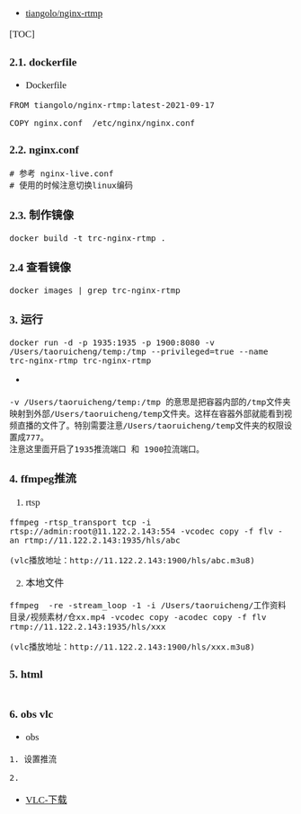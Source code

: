 <span  style="font-family: Simsun,serif; font-size: 17px; ">

- [tiangolo/nginx-rtmp](https://hub.docker.com/r/tiangolo/nginx-rtmp)

[TOC]

### 2.1. dockerfile

- Dockerfile
~~~
FROM tiangolo/nginx-rtmp:latest-2021-09-17
 
COPY nginx.conf  /etc/nginx/nginx.conf
~~~

### 2.2. nginx.conf

~~~
# 参考 nginx-live.conf
# 使用的时候注意切换linux编码
~~~

### 2.3. 制作镜像

~~~
docker build -t trc-nginx-rtmp .
~~~

### 2.4 查看镜像

~~~
docker images | grep trc-nginx-rtmp
~~~

### 3. 运行

~~~
docker run -d -p 1935:1935 -p 1900:8080 -v /Users/taoruicheng/temp:/tmp --privileged=true --name trc-nginx-rtmp trc-nginx-rtmp
~~~
- 
~~~
-v /Users/taoruicheng/temp:/tmp 的意思是把容器内部的/tmp文件夹 映射到外部/Users/taoruicheng/temp文件夹。这样在容器外部就能看到视频直播的文件了。特别需要注意/Users/taoruicheng/temp文件夹的权限设置成777。
注意这里面开启了1935推流端口 和 1900拉流端口。
~~~

### 4. ffmpeg推流

1. rtsp
~~~
ffmpeg -rtsp_transport tcp -i rtsp://admin:root@11.122.2.143:554 -vcodec copy -f flv -an rtmp://11.122.2.143:1935/hls/abc

(vlc播放地址：http://11.122.2.143:1900/hls/abc.m3u8)
~~~
2. 本地文件
~~~
ffmpeg  -re -stream_loop -1 -i /Users/taoruicheng/工作资料目录/视频素材/仓xx.mp4 -vcodec copy -acodec copy -f flv  rtmp://11.122.2.143:1935/hls/xxx

(vlc播放地址：http://11.122.2.143:1900/hls/xxx.m3u8)
~~~

### 5. html

~~~

~~~

### 6. obs vlc

- obs
~~~
1. 设置推流

2. 
~~~
- [VLC-下载](https://www.videolan.org/)

</span>